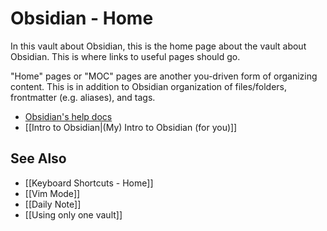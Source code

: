 # Obsidian - Home

In this vault about Obsidian, this is the home page about the vault about Obsidian. This is where links to useful pages should go.

"Home" pages or "MOC" pages are another you-driven form of organizing content. This is in addition to Obsidian organization of files/folders, frontmatter (e.g. aliases), and tags.

- [Obsidian's help docs](https://help.obsidian.md/Obsidian/Index)
- [[Intro to Obsidian|(My) Intro to Obsidian (for you)]]

## See Also

- [[Keyboard Shortcuts - Home]]
- [[Vim Mode]]
- [[Daily Note]]
- [[Using only one vault]]